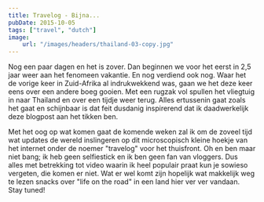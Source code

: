 ```yaml
---
title: Travelog - Bijna...
pubDate: 2015-10-05
tags: ["travel", "dutch"]
image:
    url: "/images/headers/thailand-03-copy.jpg"
---
```


Nog een paar dagen en het is zover. Dan beginnen we voor het eerst in 2,5 jaar weer aan het fenomeen vakantie. En nog verdiend ook nog. Waar het de vorige keer in Zuid-Afrika al indrukwekkend was, gaan we het deze keer eens over een andere boeg gooien. Met een rugzak vol spullen het vliegtuig in naar Thailand en over een tijdje weer terug. Alles ertussenin gaat zoals het gaat en schijnbaar is dat feit dusdanig inspirerend dat ik daadwerkelijk deze blogpost aan het tikken ben.

Met het oog op wat komen gaat de komende weken zal ik om de zoveel tijd wat updates de wereld inslingeren op dit microscopisch kleine hoekje van het internet onder de noemer "travelog" voor het thuisfront. Oh en ben maar niet bang; ik heb geen selfiestick en ik ben geen fan van vloggers. Dus alles met betrekking tot video waarin ik heel populair praat kun je sowieso vergeten, die komen er niet. Wat er wel komt zijn hopelijk wat makkelijk weg te lezen snacks over "life on the road" in een land hier ver ver vandaan. Stay tuned!
